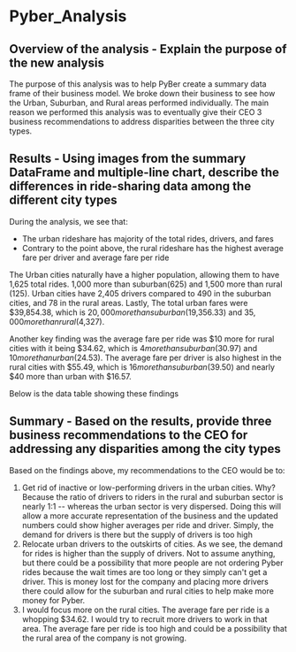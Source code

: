 # Pyber_Analysis
## Overview of the analysis - Explain the purpose of the new analysis
The purpose of this analysis was to help PyBer create a summary data frame of their business model. We broke down their business to see how the Urban, Suburban, and Rural areas performed individually. The main reason we performed this analysis was to eventually give their CEO 3 business recommendations to address disparities between the three city types.
## Results - Using images from the summary DataFrame and multiple-line chart, describe the differences in ride-sharing data among the different city types
During the analysis, we see that:

- The urban rideshare has majority of the total rides, drivers, and fares
- Contrary to the point above, the rural rideshare has the highest average fare per driver and average fare per ride

The Urban cities naturally have a higher population, allowing them to have 1,625 total rides. 1,000 more than suburban(625) and 1,500 more than rural (125). Urban cities have 2,405 drivers compared to 490 in the suburban cities, and 78 in the rural areas. Lastly, The total urban fares were $39,854.38, which is $20,000 more than suburban($19,356.33) and $35,000 more than rural ($4,327).

Another key finding was the average fare per ride was $10 more for rural cities with it being $34.62, which is $4 more than suburban ($30.97) and $10 more than urban ($24.53). The average fare per driver is also highest in the rural cities with $55.49, which is $16 more than suburban ($39.50) and nearly $40 more than urban with $16.57. 

Below is the data table showing these findings
## Summary - Based on the results, provide three business recommendations to the CEO for addressing any disparities among the city types
Based on the findings above, my recommendations to the CEO would be to:

1. Get rid of inactive or low-performing drivers in the urban cities. Why? Because the ratio of drivers to riders in the rural and suburban sector is nearly 1:1 -- whereas the urban sector is very dispersed. Doing this will allow a more accurate representation of the business and the updated numbers could show higher averages per ride and driver. Simply, the demand for drivers is there but the supply of drivers is too high
2. Relocate urban drivers to the outskirts of cities. As we see, the demand for rides is higher than the supply of drivers. Not to assume anything, but there could be a possibility that more people are not ordering Pyber rides because the wait times are too long or they simply can't get a driver. This is money lost for the company and placing more drivers there could allow for the suburban and rural cities to help make more money for Pyber.
3. I would focus more on the rural cities. The average fare per ride is a whopping $34.62. I would try to recruit more drivers to work in that area. The average fare per ride is too high and could be a possibility that the rural area of the company is not growing.
